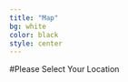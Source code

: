 ```yaml
---
title: "Map"
bg: white
color: black
style: center
---
```


#Please Select Your Location

<div id="usmap">
